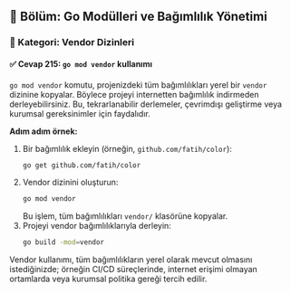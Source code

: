 ## 📘 Bölüm: Go Modülleri ve Bağımlılık Yönetimi  
### 🔹 Kategori: Vendor Dizinleri  
#### ✅ Cevap 215: `go mod vendor` kullanımı

`go mod vendor` komutu, projenizdeki tüm bağımlılıkları yerel bir `vendor` dizinine kopyalar. Böylece projeyi internetten bağımlılık indirmeden derleyebilirsiniz. Bu, tekrarlanabilir derlemeler, çevrimdışı geliştirme veya kurumsal gereksinimler için faydalıdır.

**Adım adım örnek:**

1. Bir bağımlılık ekleyin (örneğin, `github.com/fatih/color`):
   ```bash
   go get github.com/fatih/color
   ```
2. Vendor dizinini oluşturun:
   ```bash
   go mod vendor
   ```
   Bu işlem, tüm bağımlılıkları `vendor/` klasörüne kopyalar.
3. Projeyi vendor bağımlılıklarıyla derleyin:
   ```bash
   go build -mod=vendor
   ```

Vendor kullanımı, tüm bağımlılıkların yerel olarak mevcut olmasını istediğinizde; örneğin CI/CD süreçlerinde, internet erişimi olmayan ortamlarda veya kurumsal politika gereği tercih edilir.

